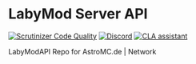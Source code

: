 # LabyMod Server API
[![Scrutinizer Code Quality](https://scrutinizer-ci.com/g/LabyMod/labymod-server-api/badges/quality-score.png?b=master)](https://scrutinizer-ci.com/g/LabyMod/labymod-server-api/?branch=master)
[![Discord](https://img.shields.io/discord/412724944112320513.svg)](https://labymod.net/dc/dev)
[![CLA assistant](https://cla-assistant.io/readme/badge/LabyMod/labymod-server-api)](https://cla-assistant.io/LabyMod/labymod-server-api)

LabyModAPI Repo for AstroMC.de | Network
